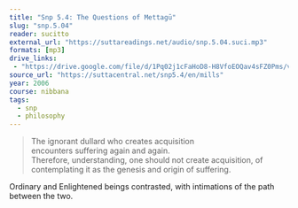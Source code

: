 ```yaml
---
title: "Snp 5.4: The Questions of Mettagū"
slug: "snp.5.04"
reader: sucitto
external_url: "https://suttareadings.net/audio/snp.5.04.suci.mp3"
formats: [mp3]
drive_links:
 - "https://drive.google.com/file/d/1Pq02j1cFaHoD8-H8VfoEOQav4sFZ0Pms/view?usp=drivesdk"
source_url: "https://suttacentral.net/snp5.4/en/mills"
year: 2006
course: nibbana
tags:
  - snp
  - philosophy
---
```


> The ignorant dullard who creates acquisition  
encounters suffering again and again.  
Therefore, understanding, one should not create acquisition,  of
contemplating it as the genesis and origin of suffering.

Ordinary and Enlightened beings contrasted, with intimations of the path between the two.
